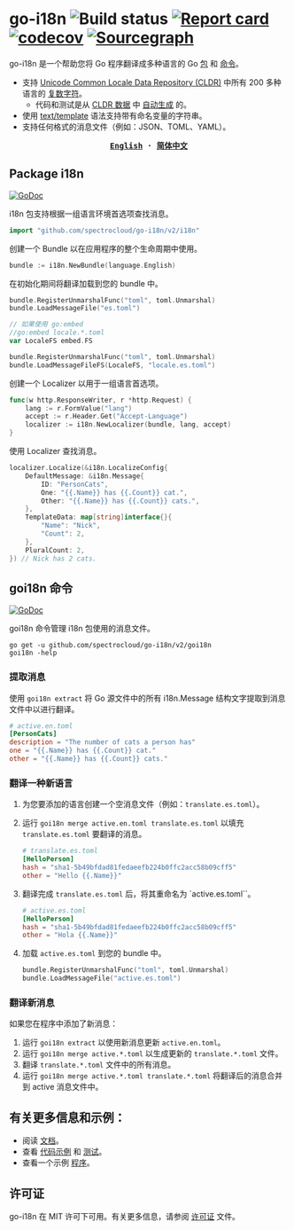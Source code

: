 # go-i18n ![Build status](https://github.com/spectrocloud/go-i18n/workflows/Build/badge.svg) [![Report card](https://goreportcard.com/badge/github.com/spectrocloud/go-i18n)](https://goreportcard.com/report/github.com/spectrocloud/go-i18n) [![codecov](https://codecov.io/gh/nicksnyder/go-i18n/branch/master/graph/badge.svg)](https://codecov.io/gh/nicksnyder/go-i18n) [![Sourcegraph](https://sourcegraph.com/github.com/spectrocloud/go-i18n/-/badge.svg)](https://sourcegraph.com/github.com/spectrocloud/go-i18n?badge)

go-i18n 是一个帮助您将 Go 程序翻译成多种语言的 Go [包](#package-i18n) 和 [命令](#command-goi18n)。

- 支持 [Unicode Common Locale Data Repository (CLDR)](https://www.unicode.org/cldr/charts/28/supplemental/language_plural_rules.html) 中所有 200 多种语言的 [复数字符](http://cldr.unicode.org/index/cldr-spec/plural-rules)。
  - 代码和测试是从 [CLDR 数据](http://cldr.unicode.org/index/downloads) 中 [自动生成](https://github.com/spectrocloud/go-i18n/tree/main/v2/internal/plural/codegen) 的。
- 使用 [text/template](http://golang.org/pkg/text/template/) 语法支持带有命名变量的字符串。
- 支持任何格式的消息文件（例如：JSON、TOML、YAML）。

<strong align="center">
<samp>

[**English**](../README.md) · [**简体中文**](README.zh-Hans.md)

</samp>
</strong>

## Package i18n

[![GoDoc](https://godoc.org/github.com/spectrocloud/go-i18n?status.svg)](https://godoc.org/github.com/spectrocloud/go-i18n/v2/i18n)

i18n 包支持根据一组语言环境首选项查找消息。

```go
import "github.com/spectrocloud/go-i18n/v2/i18n"
```

创建一个 Bundle 以在应用程序的整个生命周期中使用。

```go
bundle := i18n.NewBundle(language.English)
```

在初始化期间将翻译加载到您的 bundle 中。

```go
bundle.RegisterUnmarshalFunc("toml", toml.Unmarshal)
bundle.LoadMessageFile("es.toml")
```

```go
// 如果使用 go:embed
//go:embed locale.*.toml
var LocaleFS embed.FS

bundle.RegisterUnmarshalFunc("toml", toml.Unmarshal)
bundle.LoadMessageFileFS(LocaleFS, "locale.es.toml")
```

创建一个 Localizer 以用于一组语言首选项。

```go
func(w http.ResponseWriter, r *http.Request) {
    lang := r.FormValue("lang")
    accept := r.Header.Get("Accept-Language")
    localizer := i18n.NewLocalizer(bundle, lang, accept)
}
```

使用 Localizer 查找消息。

```go
localizer.Localize(&i18n.LocalizeConfig{
    DefaultMessage: &i18n.Message{
        ID: "PersonCats",
        One: "{{.Name}} has {{.Count}} cat.",
        Other: "{{.Name}} has {{.Count}} cats.",
    },
    TemplateData: map[string]interface{}{
        "Name": "Nick",
        "Count": 2,
    },
    PluralCount: 2,
}) // Nick has 2 cats.
```

## goi18n 命令

[![GoDoc](https://godoc.org/github.com/spectrocloud/go-i18n?status.svg)](https://godoc.org/github.com/spectrocloud/go-i18n/v2/goi18n)

goi18n 命令管理 i18n 包使用的消息文件。

```
go get -u github.com/spectrocloud/go-i18n/v2/goi18n
goi18n -help
```

### 提取消息

使用 `goi18n extract` 将 Go 源文件中的所有 i18n.Message 结构文字提取到消息文件中以进行翻译。

```toml
# active.en.toml
[PersonCats]
description = "The number of cats a person has"
one = "{{.Name}} has {{.Count}} cat."
other = "{{.Name}} has {{.Count}} cats."
```

### 翻译一种新语言

1. 为您要添加的语言创建一个空消息文件（例如：`translate.es.toml`）。
2. 运行 `goi18n merge active.en.toml translate.es.toml` 以填充 `translate.es.toml` 要翻译的消息。

   ```toml
   # translate.es.toml
   [HelloPerson]
   hash = "sha1-5b49bfdad81fedaeefb224b0ffc2acc58b09cff5"
   other = "Hello {{.Name}}"
   ```

3. 翻译完成 `translate.es.toml` 后，将其重命名为 `active.es.toml``。

   ```toml
   # active.es.toml
   [HelloPerson]
   hash = "sha1-5b49bfdad81fedaeefb224b0ffc2acc58b09cff5"
   other = "Hola {{.Name}}"
   ```

4. 加载 `active.es.toml` 到您的 bundle 中。

   ```go
   bundle.RegisterUnmarshalFunc("toml", toml.Unmarshal)
   bundle.LoadMessageFile("active.es.toml")
   ```

### 翻译新消息

如果您在程序中添加了新消息：

1. 运行 `goi18n extract` 以使用新消息更新 `active.en.toml`。
2. 运行 `goi18n merge active.*.toml` 以生成更新的 `translate.*.toml` 文件。
3. 翻译 `translate.*.toml` 文件中的所有消息。
4. 运行 `goi18n merge active.*.toml translate.*.toml` 将翻译后的消息合并到 active 消息文件中。

## 有关更多信息和示例：

- 阅读 [文档](https://godoc.org/github.com/spectrocloud/go-i18n/v2)。
- 查看 [代码示例](https://github.com/spectrocloud/go-i18n/blob/main/v2/i18n/example_test.go) 和 [测试](https://github.com/spectrocloud/go-i18n/blob/main/v2/i18n/localizer_test.go)。
- 查看一个示例 [程序](https://github.com/spectrocloud/go-i18n/tree/main/v2/example)。

## 许可证

go-i18n 在 MIT 许可下可用。有关更多信息，请参阅 [许可证](LICENSE) 文件。
